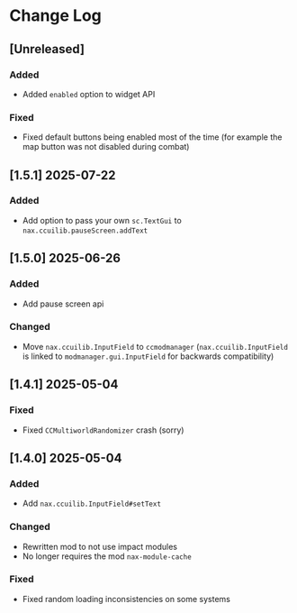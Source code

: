 <!-- markdownlint-disable MD013 MD024 -->

# Change Log

## [Unreleased]

### Added

- Added `enabled` option to widget API

### Fixed

- Fixed default buttons being enabled most of the time (for example the map button was not disabled during combat)

## [1.5.1] 2025-07-22

### Added

- Add option to pass your own `sc.TextGui` to `nax.ccuilib.pauseScreen.addText`

## [1.5.0] 2025-06-26

### Added

- Add pause screen api

### Changed 

- Move `nax.ccuilib.InputField` to `ccmodmanager` (`nax.ccuilib.InputField` is linked to `modmanager.gui.InputField` for backwards compatibility)

## [1.4.1] 2025-05-04

### Fixed

- Fixed `CCMultiworldRandomizer` crash (sorry)

## [1.4.0] 2025-05-04

### Added

- Add `nax.ccuilib.InputField#setText`

### Changed

- Rewritten mod to not use impact modules
- No longer requires the mod `nax-module-cache`

### Fixed

- Fixed random loading inconsistencies on some systems
